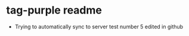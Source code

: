 # tag-purple readme

- Trying to automatically sync to server test number 5 edited in github
<!--stackedit_data:
eyJoaXN0b3J5IjpbLTU5NzcxNzg2NiwxNjU3NzU4OTM1LC0xMT
UzNjg1MzE3LDc1OTMzMTY4NCwtMzA5NDE3NjkwXX0=
-->